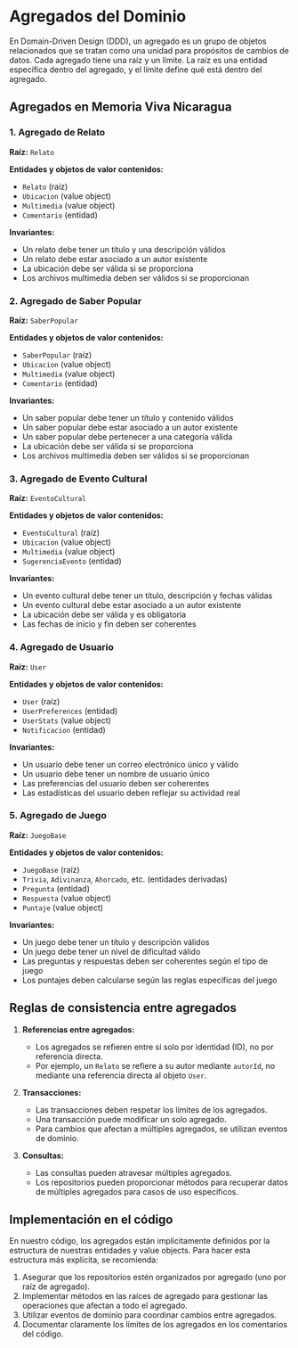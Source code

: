 # Agregados del Dominio

En Domain-Driven Design (DDD), un agregado es un grupo de objetos relacionados que se tratan como una unidad para propósitos de cambios de datos. Cada agregado tiene una raíz y un límite. La raíz es una entidad específica dentro del agregado, y el límite define qué está dentro del agregado.

## Agregados en Memoria Viva Nicaragua

### 1. Agregado de Relato

**Raíz:** `Relato`

**Entidades y objetos de valor contenidos:**
- `Relato` (raíz)
- `Ubicacion` (value object)
- `Multimedia` (value object)
- `Comentario` (entidad)

**Invariantes:**
- Un relato debe tener un título y una descripción válidos
- Un relato debe estar asociado a un autor existente
- La ubicación debe ser válida si se proporciona
- Los archivos multimedia deben ser válidos si se proporcionan

### 2. Agregado de Saber Popular

**Raíz:** `SaberPopular`

**Entidades y objetos de valor contenidos:**
- `SaberPopular` (raíz)
- `Ubicacion` (value object)
- `Multimedia` (value object)
- `Comentario` (entidad)

**Invariantes:**
- Un saber popular debe tener un título y contenido válidos
- Un saber popular debe estar asociado a un autor existente
- Un saber popular debe pertenecer a una categoría válida
- La ubicación debe ser válida si se proporciona
- Los archivos multimedia deben ser válidos si se proporcionan

### 3. Agregado de Evento Cultural

**Raíz:** `EventoCultural`

**Entidades y objetos de valor contenidos:**
- `EventoCultural` (raíz)
- `Ubicacion` (value object)
- `Multimedia` (value object)
- `SugerenciaEvento` (entidad)

**Invariantes:**
- Un evento cultural debe tener un título, descripción y fechas válidas
- Un evento cultural debe estar asociado a un autor existente
- La ubicación debe ser válida y es obligatoria
- Las fechas de inicio y fin deben ser coherentes

### 4. Agregado de Usuario

**Raíz:** `User`

**Entidades y objetos de valor contenidos:**
- `User` (raíz)
- `UserPreferences` (entidad)
- `UserStats` (value object)
- `Notificacion` (entidad)

**Invariantes:**
- Un usuario debe tener un correo electrónico único y válido
- Un usuario debe tener un nombre de usuario único
- Las preferencias del usuario deben ser coherentes
- Las estadísticas del usuario deben reflejar su actividad real

### 5. Agregado de Juego

**Raíz:** `JuegoBase`

**Entidades y objetos de valor contenidos:**
- `JuegoBase` (raíz)
- `Trivia`, `Adivinanza`, `Ahorcado`, etc. (entidades derivadas)
- `Pregunta` (entidad)
- `Respuesta` (value object)
- `Puntaje` (value object)

**Invariantes:**
- Un juego debe tener un título y descripción válidos
- Un juego debe tener un nivel de dificultad válido
- Las preguntas y respuestas deben ser coherentes según el tipo de juego
- Los puntajes deben calcularse según las reglas específicas del juego

## Reglas de consistencia entre agregados

1. **Referencias entre agregados:**
   - Los agregados se refieren entre sí solo por identidad (ID), no por referencia directa.
   - Por ejemplo, un `Relato` se refiere a su autor mediante `autorId`, no mediante una referencia directa al objeto `User`.

2. **Transacciones:**
   - Las transacciones deben respetar los límites de los agregados.
   - Una transacción puede modificar un solo agregado.
   - Para cambios que afectan a múltiples agregados, se utilizan eventos de dominio.

3. **Consultas:**
   - Las consultas pueden atravesar múltiples agregados.
   - Los repositorios pueden proporcionar métodos para recuperar datos de múltiples agregados para casos de uso específicos.

## Implementación en el código

En nuestro código, los agregados están implícitamente definidos por la estructura de nuestras entidades y value objects. Para hacer esta estructura más explícita, se recomienda:

1. Asegurar que los repositorios estén organizados por agregado (uno por raíz de agregado).
2. Implementar métodos en las raíces de agregado para gestionar las operaciones que afectan a todo el agregado.
3. Utilizar eventos de dominio para coordinar cambios entre agregados.
4. Documentar claramente los límites de los agregados en los comentarios del código.
